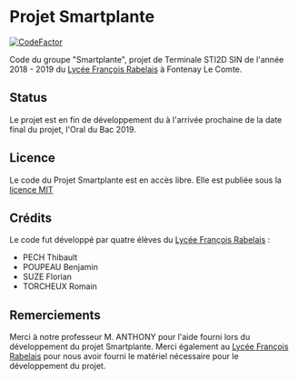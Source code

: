 # Projet Smartplante
[![CodeFactor](https://www.codefactor.io/repository/github/srthibaultp/smartplante/badge)](https://www.codefactor.io/repository/github/srthibaultp/smartplante)

Code du groupe "Smartplante", projet de Terminale STI2D SIN de l'année 2018 - 2019 du [Lycée François Rabelais](https://rabelais.paysdelaloire.e-lyco.fr/) à Fontenay Le Comte.

## Status
Le projet est en fin de développement du à l'arrivée prochaine de la date final du projet, l'Oral du Bac 2019.

## Licence
Le code du Projet Smartplante est en accès libre. Elle est publiée sous la [licence MIT](https://github.com/SRThibaultP/Smartplante/blob/master/LICENCE)

## Crédits
Le code fut développé par quatre élèves du [Lycée François Rabelais](https://rabelais.paysdelaloire.e-lyco.fr/) :
 - PECH Thibault
 - POUPEAU Benjamin
 - SUZE Florian
 - TORCHEUX Romain

## Remerciements
Merci à notre professeur M. ANTHONY pour l'aide fourni lors du développement du projet Smartplante.
Merci également au [Lycée François Rabelais](https://rabelais.paysdelaloire.e-lyco.fr/) pour nous avoir fourni le matériel nécessaire pour le développement du projet.
